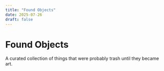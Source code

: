 ```yaml
---
title: "Found Objects"
date: 2025-07-26
draft: false
---
```


# Found Objects

A curated collection of things that were probably trash until they became art.